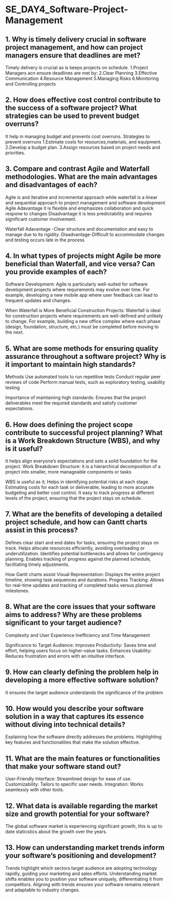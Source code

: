 # SE_DAY4_Software-Project-Management

## 1. Why is timely delivery crucial in software project management, and how can project managers ensure that deadlines are met?
Timely delivery is crucial as is keeps projects on schedule. 
1.Project Managers acn ensure deadlines are met by:
2.Clear Planning
3.Effective Communication
4.Resource Management
5.Managing Risks
6.Monitoring and Controlling projects


## 2. How does effective cost control contribute to the success of a software project? What strategies can be used to prevent budget overruns?
It help in managing budget and prevents cost overruns.
Strategies to prevent overruns
1.Estimate costs for resources,materials, and equipment.
2.Develop a budget plan.
3.Assign resources based on project needs and priorities.


## 3. Compare and contrast Agile and Waterfall methodologies. What are the main advantages and disadvantages of each?
Agile  is and iterative and incremental approach while waterfall is a linear and sequential approach to project management and software development 
Agile
Adavantage it is flexible and emphasizes collaboration and quick respone to changes
Disadvantage it is less predictability and requires significant customer involvement.

Waterfall
Adavantage -Clear structure and documentation and easy to manage due to its rigidity.
Disadvantage-Difficult to accommodate changes and testing occurs late in the process


## 4. In what types of projects might Agile be more beneficial than Waterfall, and vice versa? Can you provide examples of each?

Software Development: Agile is particularly well-suited for software development projects where requirements may evolve over time. For example, developing a new mobile app where user feedback can lead to frequent updates and changes.

When Waterfall is More Beneficial
Construction Projects: Waterfall is ideal for construction projects where requirements are well-defined and unlikely to change. For example, building a new office complex where each phase (design, foundation, structure, etc.) must be completed before moving to the next.

## 5. What are some methods for ensuring quality assurance throughout a software project? Why is it important to maintain high standards?
Methods 
Use automated tools to run repetitive tests 
Conduct regular peer reviews of code 
Perform manual tests, such as exploratory testing, usability testing

Importance of maintaining high standards: Ensures that the project deliverables meet the required standards and satisfy customer expectations.

## 6. How does defining the project scope contribute to successful project planning? What is a Work Breakdown Structure (WBS), and why is it useful?
It helps align everyone’s expectations and sets a solid foundation for the project.
Work Breakdown Structure: it is a hierarchical decomposition of a project into smaller, more manageable components or tasks

WBS is useful as it;
Helps in identifying potential risks at each stage.
Estimating costs for each task or deliverable, leading to more accurate budgeting and better cost control.
It easy to track progress at different levels of the project, ensuring that the project stays on schedule.

## 7. What are the benefits of developing a detailed project schedule, and how can Gantt charts assist in this process?
Defines clear start and end dates for tasks, ensuring the project stays on track.
Helps allocate resources efficiently, avoiding overloading or underutilization.
Identifies potential bottlenecks and allows for contingency planning.
Enables tracking of progress against the planned schedule, facilitating timely adjustments.

How Gantt charts assist
Visual Representation: Displays the entire project timeline, showing task sequences and durations.
Progress Tracking: Allows for real-time updates and tracking of completed tasks versus planned milestones.

## 8. What are the core issues that your software aims to address? Why are these problems significant to your target audience?
Complexity and User Experience
Inefficiency and Time Management

Significance to Target Audience:
Improves Productivity: Saves time and effort, helping users focus on higher-value tasks.
Enhances Usability: Reduces frustration and errors with an intuitive interface.


## 9. How can clearly defining the problem help in developing a more effective software solution?
It ensures the target audience understands the significance of the problem

## 10. How would you describe your software solution in a way that captures its essence without diving into technical details?
 Explaining how the software directly addresses the problems.
 Highlighting key features and functionalities that make the solution effective.
 
## 11. What are the main features or functionalities that make your software stand out?
User-Friendly Interface: Streamlined design for ease of use.
Customizability: Tailors to specific user needs.
Integration: Works seamlessly with other tools.

## 12. What data is available regarding the market size and growth potential for your software?
The global software market is experiencing significant growth, this is up to date staticstics about the growth over the years.

## 13. How can understanding market trends inform your software’s positioning and development?
 Trends highlight which sectors.target audience are adopting technology rapidly, guiding your marketing and sales efforts.
 Understanding market shifts enables you to position your software uniquely, differentiating it from competitors.
 Aligning with trends ensures your software remains relevant and adaptable to industry changes.
